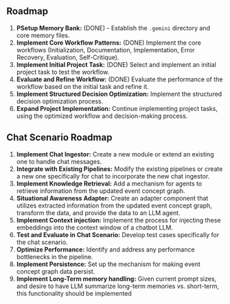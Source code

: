 
## Roadmap

1.  **PSetup Memory Bank:** (DONE) - Establish the `.gemini` directory and core memory files.
2.  **Implement Core Workflow Patterns:** (DONE) Implement the core workflows (Initialization, Documentation, Implementation, Error Recovery, Evaluation, Self-Critique).
3.  **Implement Initial Project Task:** (DONE) Select and implement an initial project task to test the workflow.
4.  **Evaluate and Refine Workflow:** (DONE) Evaluate the performance of the workflow based on the initial task and refine it.
5.  **Implement Structured Decision Optimization:** Implement the structured decision optimization process.
6.  **Expand Project Implementation:** Continue implementing project tasks, using the optimized workflow and decision-making process.

## Chat Scenario Roadmap

1. **Implement Chat Ingestor:** Create a new module or extend an existing one to handle chat messages.
2. **Integrate with Existing Pipelines:** Modify the existing pipelines or create a new one specifically for chat to incorporate the new chat ingestor.
3. **Implement Knowledge Retrieval:** Add a mechanism for agents to retrieve information from the updated event concept graph.
4. **Situational Awareness Adapter:** Create an adapter component that utilizes extracted information from the updated event concept graph, transform the data, and provide the data to an LLM agent.
5.  **Implement Context injection:** Implement the process for injecting these embeddings into the context window of a chatbot LLM.
6.  **Test and Evaluate in Chat Scenario:** Develop test cases specifically for the chat scenario.
7.  **Optimize Performance:** Identify and address any performance bottlenecks in the pipeline.
8.  **Implement Persistence:** Set up the mechanism for making event concept graph data persist.
9.  **Implement Long-Term memory handling:** Given current prompt sizes, and desire to have LLM summarize long-term memories vs. short-term, this functionality should be implemented
